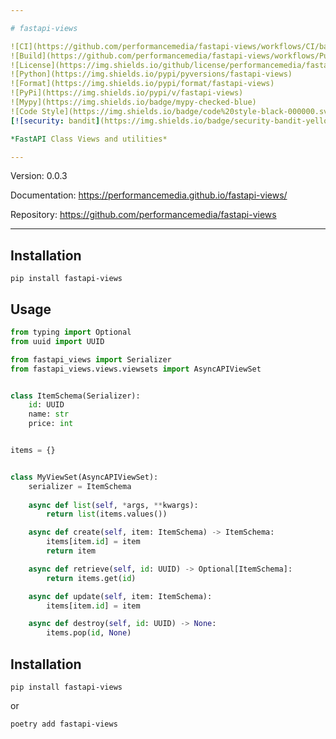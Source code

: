 ```yaml
---

# fastapi-views

![CI](https://github.com/performancemedia/fastapi-views/workflows/CI/badge.svg)
![Build](https://github.com/performancemedia/fastapi-views/workflows/Publish/badge.svg)
![License](https://img.shields.io/github/license/performancemedia/fastapi-views)
![Python](https://img.shields.io/pypi/pyversions/fastapi-views)
![Format](https://img.shields.io/pypi/format/fastapi-views)
![PyPi](https://img.shields.io/pypi/v/fastapi-views)
![Mypy](https://img.shields.io/badge/mypy-checked-blue)
![Code Style](https://img.shields.io/badge/code%20style-black-000000.svg)
[![security: bandit](https://img.shields.io/badge/security-bandit-yellow.svg)](https://github.com/PyCQA/bandit)

*FastAPI Class Views and utilities*

---
```

Version: 0.0.3

Documentation: https://performancemedia.github.io/fastapi-views/

Repository: https://github.com/performancemedia/fastapi-views

---

## Installation

```shell
pip install fastapi-views
```

## Usage
```python
from typing import Optional
from uuid import UUID

from fastapi_views import Serializer
from fastapi_views.views.viewsets import AsyncAPIViewSet


class ItemSchema(Serializer):
    id: UUID
    name: str
    price: int


items = {}


class MyViewSet(AsyncAPIViewSet):
    serializer = ItemSchema
    
    async def list(self, *args, **kwargs):
        return list(items.values())

    async def create(self, item: ItemSchema) -> ItemSchema:
        items[item.id] = item
        return item

    async def retrieve(self, id: UUID) -> Optional[ItemSchema]:
        return items.get(id)

    async def update(self, item: ItemSchema):
        items[item.id] = item

    async def destroy(self, id: UUID) -> None:
        items.pop(id, None)

```

## Installation

```shell
pip install fastapi-views
```
or

```shell
poetry add fastapi-views
```
